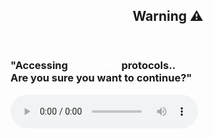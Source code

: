 <!doctype html>
<html> 
 <head> 
 <link rel="stylesheet" href="style.css">
 </head>
 <body> 
  <header> 
   <nav> 
    <div class="nav"> 
     <h2 class="nav-2">Warning ⚠️ </h2> 
    </div> 
   </nav> 
  </header> 
  <div class="warn"> 
   <h3>"Accessing <span class="span-1" style="color: white;">restricted</span> protocols.. <br> Are you sure you want to continue?"</h3> 
  </div> 
  <audio id="audio-1" controls> 
   <source src="https://raw.githubusercontent.com/Aniket27717/-/main/click-47609.mp3" type="audio/mpeg"> Your browser does not support the audio element. 
  </audio> 
  <script>
      function playAudio() {
        var audio = document.getElementById('audio-1');
        audio.play();  // Starts the audio
      }
      
    </script> 
  <div class="circle"> 
   <div class="circle-1"> 
   </div> 
   <div class="circle-2"> 
   </div> 
   <div class="circle-3"> 
   </div> 
   <div class="circle-4"> 
   </div> 
   <div class="circle-5"> 
   </div> 
   <div class="circle-6"> 
   </div> 
   <div class="circle-7"> 
   </div> 
   <div class="circle-8"> <button class="btn-1" onclick="playAudio()"> <!--<div class="done"></div>-->Click</button> 
   </div> 
  </div> 
 </body>
</html>
